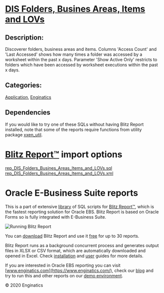 # [DIS Folders, Busines Areas, Items and LOVs](https://www.enginatics.com/reports/dis-folders-busines-areas-items-and-lovs/)
## Description: 
Discoverer folders, business areas and items.
Columns 'Access Count' and 'Last Accessed' shows how many times a folder was accessed by a worksheet within the past x days.
Parameter 'Show Active Only' restricts to folders which have been accessed by worksheet executions within the past x days.
## Categories: 
[Application](https://www.enginatics.com/library/?pg=1&category[]=Application), [Enginatics](https://www.enginatics.com/library/?pg=1&category[]=Enginatics)
## Dependencies
If you would like to try one of these SQLs without having Blitz Report installed, note that some of the reports require functions from utility package [xxen_util](https://www.enginatics.com/xxen_util/true).
# [Blitz Report™](https://www.enginatics.com/blitz-report/) import options
[rep_DIS_Folders_Busines_Areas_Items_and_LOVs.sql](https://www.enginatics.com/export/dis-folders-busines-areas-items-and-lovs/)\
[rep_DIS_Folders_Busines_Areas_Items_and_LOVs.xml](https://www.enginatics.com/xml/dis-folders-busines-areas-items-and-lovs/)
# Oracle E-Business Suite reports

This is a part of extensive [library](https://www.enginatics.com/library/) of SQL scripts for [Blitz Report™](https://www.enginatics.com/blitz-report/), which is the fastest reporting solution for Oracle EBS. Blitz Report is based on Oracle Forms so is fully integrated with E-Business Suite. 

![Running Blitz Report](https://www.enginatics.com/wp-content/uploads/2018/01/Running-blitz-report.png) 

You can [download](https://www.enginatics.com/download/) Blitz Report and use it [free](https://www.enginatics.com/pricing/) for up to 30 reports. 

Blitz Report runs as a background concurrent process and generates output files in XLSX or CSV format, which are automatically downloaded and opened in Excel. Check [installation](https://www.enginatics.com/installation-guide/) and [user](https://www.enginatics.com/user-guide/) guides for more details.

If you are interested in Oracle EBS reporting you can visit [www.enginatics.com](https://www.enginatics.com/), check our [blog](https://www.enginatics.com/blog/) and try to run this and other reports on our [demo environment](http://demo.enginatics.com/).

© 2020 Enginatics